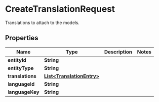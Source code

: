 

# CreateTranslationRequest

Translations to attach to the models.

## Properties

Name | Type | Description | Notes
------------ | ------------- | ------------- | -------------
**entityId** | **String** |  | 
**entityType** | **String** |  | 
**translations** | [**List&lt;TranslationEntry&gt;**](TranslationEntry.md) |  | 
**languageId** | **String** |  | 
**languageKey** | **String** |  | 



